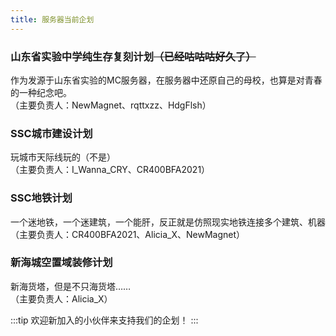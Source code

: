 ```yaml
---
title: 服务器当前企划
---
```


### 山东省实验中学纯生存复刻计划<del>（已经咕咕咕好久了）</del>
作为发源于山东省实验的MC服务器，在服务器中还原自己的母校，也算是对青春的一种纪念吧。  
（主要负责人：NewMagnet、rqttxzz、HdgFlsh）

### SSC城市建设计划
玩城市天际线玩的（不是）  
（主要负责人：I_Wanna_CRY、CR400BFA2021）

### SSC地铁计划
一个迷地铁，一个迷建筑，一个能肝，反正就是仿照现实地铁连接多个建筑、机器  
（主要负责人：CR400BFA2021、Alicia_X、NewMagnet）

### 新海城空置域装修计划
新海货塔，但是不只海货塔……  
（主要负责人：Alicia_X）

:::tip
欢迎新加入的小伙伴来支持我们的企划！
:::
